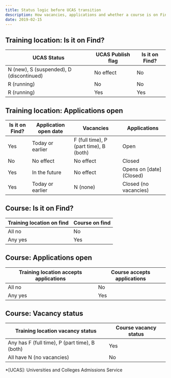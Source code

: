 ```yaml
---
title: Status logic before UCAS transition
description: How vacancies, applications and whether a course is on Find is derived from a set of training locations.
date: 2019-02-15
---
```


## Training location: Is it on Find?

UCAS Status | UCAS Publish flag | Is it on Find?
----------- |------------------ | --------------
N (new), S (suspended), D (discontinued) | No effect | No
R (running) | No | No
R (running) | Yes | Yes

## Training location: Applications open

Is it on Find? | Application open date | Vacancies | Applications
-------------- | --------------------- | --------- | ------------
Yes | Today or earlier | F (full time), P (part time), B (both) | Open
No | No effect | No effect | Closed
Yes | In the future | No effect | Opens on [date] (Closed)
Yes | Today or earlier | N (none) | Closed (no vacancies)

## Course: Is it on Find?

Training location on find | Course on find
------------------------- | --------------
All no | No
Any yes | Yes

## Course: Applications open

Training location accepts applications | Course accepts applications
-------------------------------------- | ---------------------------
All no | No
Any yes | Yes

## Course: Vacancy status

Training location vacancy status | Course vacancy status
-------------------------------- | ---------------------
Any has F (full time), P (part time), B (both) | Yes
All have N (no vacancies) | No

*[UCAS]: Universities and Colleges Admissions Service
